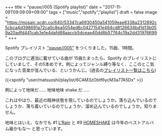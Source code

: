 +++
title = "pause//005 (Spotify playlist)"
date = "2017-11-09T09:09:09+09:00"
tags = ["music","spotify","playlist"]
draft = false
image = "https://mosaic.scdn.co/640/53347ca6930450a541059eae8338a2312892c5cbca4d398691a72ca0c8ea5054ed6c04271541e464cd8126634bd1d13b059a20adfd441cab3e1e4dafd88aaccb5dceae40dd8b57764c19a2dd31976699"
+++

Spotify プレイリスト ["pause//005"](https://open.spotify.com/user/matsuoshi/playlist/6CAM3zObtf6ycM3a77A5Dx) をつくりました。15曲、1時間。

このブログに適当に載せている曲が 15曲たまったら、Spotify のプレイリストにしていまして、その5本めです。例によってジャンル縛り等なく、ここのとこ気になった音楽が並んでいる、というかんじ。(過去の[プレイリスト一覧はこちら](/tags/playlist/))

{{<spotify "user/matsuoshi/playlist/6CAM3zObtf6ycM3a77A5Dx" >}}

例によって地味だ…… 地味地味 shake だ……

これはやはり、最近の精神状態を現しているのでしょうか。落ち込んでいるのでしょうか、落ち着いているのでしょうか、溜め込んでいるのでしょうか。知りません。

地味とはいえ、なかでも #1 [L'Rain](/post/201710/l-rain-l-rain/) と #9 [HOMESHAKE](/post/201710/homeshake-fresh-air/) は今年のベストアルバム級かもな〜 と思っています。
